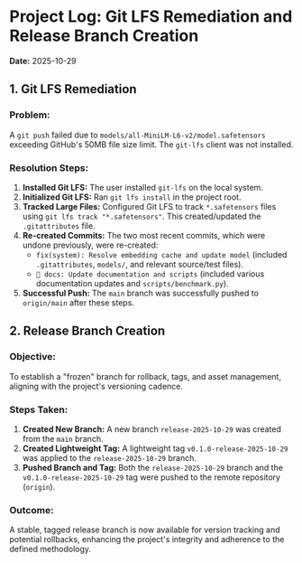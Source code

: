 # Project Log: Git LFS Remediation and Release Branch Creation

**Date:** 2025-10-29

## 1. Git LFS Remediation

### Problem:
A `git push` failed due to `models/all-MiniLM-L6-v2/model.safetensors` exceeding GitHub's 50MB file size limit. The `git-lfs` client was not installed.

### Resolution Steps:
1.  **Installed Git LFS:** The user installed `git-lfs` on the local system.
2.  **Initialized Git LFS:** Ran `git lfs install` in the project root.
3.  **Tracked Large Files:** Configured Git LFS to track `*.safetensors` files using `git lfs track "*.safetensors"`. This created/updated the `.gitattributes` file.
4.  **Re-created Commits:** The two most recent commits, which were undone previously, were re-created:
    *   `fix(system): Resolve embedding cache and update model` (included `.gitattributes`, `models/`, and relevant source/test files).
    *   `📝 docs: Update documentation and scripts` (included various documentation updates and `scripts/benchmark.py`).
5.  **Successful Push:** The `main` branch was successfully pushed to `origin/main` after these steps.

## 2. Release Branch Creation

### Objective:
To establish a "frozen" branch for rollback, tags, and asset management, aligning with the project's versioning cadence.

### Steps Taken:
1.  **Created New Branch:** A new branch `release-2025-10-29` was created from the `main` branch.
2.  **Created Lightweight Tag:** A lightweight tag `v0.1.0-release-2025-10-29` was applied to the `release-2025-10-29` branch.
3.  **Pushed Branch and Tag:** Both the `release-2025-10-29` branch and the `v0.1.0-release-2025-10-29` tag were pushed to the remote repository (`origin`).

### Outcome:
A stable, tagged release branch is now available for version tracking and potential rollbacks, enhancing the project's integrity and adherence to the defined methodology.
